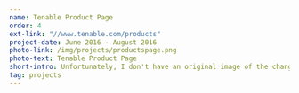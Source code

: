 ```yaml
---
name: Tenable Product Page
order: 4
ext-link: "//www.tenable.com/products"
project-date: June 2016 - August 2016
photo-link: /img/projects/productspage.png
photo-text: Tenable Product Page
short-intro: Unfortunately, I don't have an original image of the changes that I made because it's since been updated for Tenable's Tenable.io release. However, it looked great, I assure you.
tag: projects
---
```

